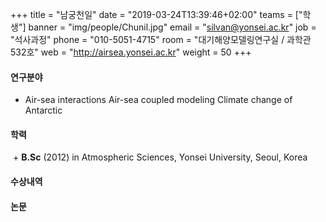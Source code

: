 +++
title = "남궁천일"
date = "2019-03-24T13:39:46+02:00"
teams = ["학생"]
banner = "img/people/Chunil.jpg"
email = "silvan@yonsei.ac.kr"
job = "석사과정"
phone = "010-5051-4715"
room = "대기해양모델링연구실 / 과학관 532호"
web = "http://airsea.yonsei.ac.kr"
weight = 50
+++

#### 연구분야
+ Air-sea interactions
Air-sea coupled modeling
Climate change of Antarctic

#### 학력

 + **B.Sc** (2012) in Atmospheric Sciences, Yonsei University, Seoul, Korea

#### 수상내역


#### 논문
